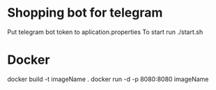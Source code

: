 # Shopping bot for telegram
Put telegram bot token to aplication.properties
To start run ./start.sh
# Docker
docker build -t imageName .
docker run -d -p 8080:8080 imageName
